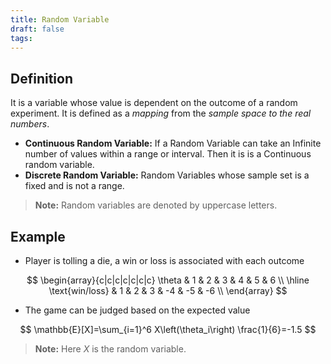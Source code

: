```yaml
---
title: Random Variable
draft: false
tags:
---
```

## Definition
It is a variable whose value is dependent on the outcome of a random experiment. It is defined as a *mapping* from the *sample space to the real numbers*.  
- **Continuous Random Variable:** If a Random Variable can take an Infinite number of values within a range or interval. Then it is is a Continuous random variable. 
- **Discrete Random Variable:** Random Variables whose sample set is a fixed and is not a range.  
  
> **Note:** Random variables are denoted by uppercase letters.  

## Example
- Player is tolling a die, a win or loss is associated with each outcome 

$$
\begin{array}{c|c|c|c|c|c|c} \theta & 1 & 2 & 3 & 4 & 5 & 6 \\ \hline \text{win/loss} & 1 & 2 & 3 & -4 & -5 & -6 \\ \end{array}
$$

- The game can be judged based on the expected value   

$$
\mathbb{E}[X]=\sum_{i=1}^6 X\left(\theta_i\right) \frac{1}{6}=-1.5
$$


> **Note:** Here $X$ is the random variable.